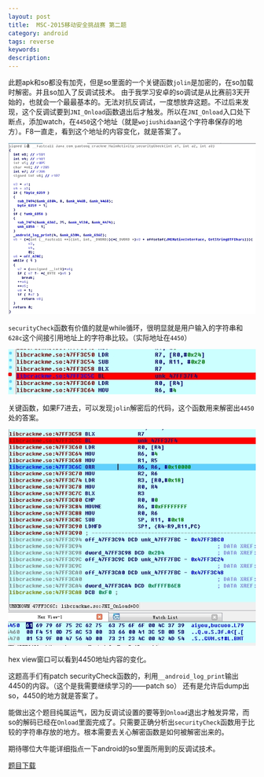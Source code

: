 ```yaml
---
layout: post
title:  MSC-2015移动安全挑战赛 第二题
category: android
tags: reverse
keywords: 
description: 
---
```


此题apk和so都没有加壳，但是so里面的一个关键函数`jolin`是加密的，在so加载时解密。并且so加入了反调试技术。
由于我学习安卓的so调试是从比赛前3天开始的，也就会一个最最基本的。无法对抗反调试，一度想放弃这题。不过后来发现，这个反调试要到`JNI_Onload`函数退出后才触发。所以在`JNI_Onload`入口处下断点，添加watch，在`4450`这个地址（就是`wojiushidaan`这个字符串保存的地方）。F8一直走，看到这个地址的内容变化，就是答案了。

![图](/public/img/2015-01-29-msc-2015_android_No2-1.jpg)

`securityCheck`函数有价值的就是while循环，很明显就是用户输入的字符串和`628c`这个间接引用地址上的字符串比较。（实际地址在`4450`）

![图](/public/img/2015-01-29-msc-2015_android_No2-2.jpg)

关键函数，如果F7进去，可以发现`jolin`解密后的代码，这个函数用来解密出`4450`处的答案。

![图](/public/img/2015-01-29-msc-2015_android_No2-3.jpg)

hex view窗口可以看到4450地址内容的变化。

这题高手们有patch securityCheck函数的，利用`__android_log_print`输出4450的内容。（这个是我需要继续学习的——patch so）
还有是允许后dump出so，4450的地方就是答案了。

能做出这个题目纯属运气，因为反调试设置的要等到`Onload`退出才触发异常，而so的解码已经在`Onload`里面完成了。只需要正确分析出`securityCheck`函数用于比较的字符串存放的地方。根本需要去关心解密函数是如何被解密出来的。

期待哪位大牛能详细指点一下android的so里面所用到的反调试技术。

[题目下载](/public/img/2015-02-06-msc-2015_android_No2-AliCrackme_2.apk)
